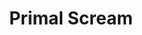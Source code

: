---
title: "Primal Scream"
summary: "Alternative rock band formed in 1982 in Glasgow, Scotland. Bobby Gillespie Andrew Innes Darrin Mooney Simone Butler Former members: Jim Beattie Judith Boyle Martin St. John Robert 'Throb' Young Thomas McGurk Paul Harte Stuart May Gavin Skinner Henry Olsen Philip 'Toby' Tomanov Steve Sidelnyk Paul Mulreany Gary 'Mani' Mounfield Kevin Shields Barrie Cadogan Martin Duffy Denise Johnson"
image: "primal-scream.jpg"
---